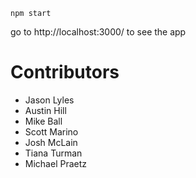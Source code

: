 `npm start`

go to http://localhost:3000/ to see the app

# Contributors
- Jason Lyles
- Austin Hill
- Mike Ball
- Scott Marino
- Josh McLain
- Tiana Turman
- Michael Praetz
